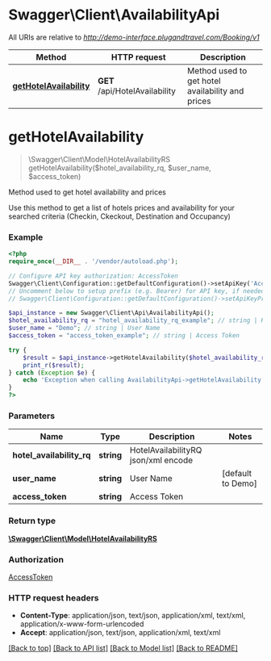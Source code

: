 # Swagger\Client\AvailabilityApi

All URIs are relative to *http://demo-interface.plugandtravel.com/Booking/v1*

Method | HTTP request | Description
------------- | ------------- | -------------
[**getHotelAvailability**](AvailabilityApi.md#getHotelAvailability) | **GET** /api/HotelAvailability | Method used to get hotel availability and prices


# **getHotelAvailability**
> \Swagger\Client\Model\HotelAvailabilityRS getHotelAvailability($hotel_availability_rq, $user_name, $access_token)

Method used to get hotel availability and prices

Use this method to get a list of hotels prices and availability for your searched criteria (Checkin, Ckeckout, Destination and Occupancy)

### Example
```php
<?php
require_once(__DIR__ . '/vendor/autoload.php');

// Configure API key authorization: AccessToken
Swagger\Client\Configuration::getDefaultConfiguration()->setApiKey('AccessToken', 'YOUR_API_KEY');
// Uncomment below to setup prefix (e.g. Bearer) for API key, if needed
// Swagger\Client\Configuration::getDefaultConfiguration()->setApiKeyPrefix('AccessToken', 'Bearer');

$api_instance = new Swagger\Client\Api\AvailabilityApi();
$hotel_availability_rq = "hotel_availability_rq_example"; // string | HotelAvailabilityRQ json/xml encode
$user_name = "Demo"; // string | User Name
$access_token = "access_token_example"; // string | Access Token

try {
    $result = $api_instance->getHotelAvailability($hotel_availability_rq, $user_name, $access_token);
    print_r($result);
} catch (Exception $e) {
    echo 'Exception when calling AvailabilityApi->getHotelAvailability: ', $e->getMessage(), PHP_EOL;
}
?>
```

### Parameters

Name | Type | Description  | Notes
------------- | ------------- | ------------- | -------------
 **hotel_availability_rq** | **string**| HotelAvailabilityRQ json/xml encode |
 **user_name** | **string**| User Name | [default to Demo]
 **access_token** | **string**| Access Token |

### Return type

[**\Swagger\Client\Model\HotelAvailabilityRS**](../Model/HotelAvailabilityRS.md)

### Authorization

[AccessToken](../../README.md#AccessToken)

### HTTP request headers

 - **Content-Type**: application/json, text/json, application/xml, text/xml, application/x-www-form-urlencoded
 - **Accept**: application/json, text/json, application/xml, text/xml

[[Back to top]](#) [[Back to API list]](../../README.md#documentation-for-api-endpoints) [[Back to Model list]](../../README.md#documentation-for-models) [[Back to README]](../../README.md)


